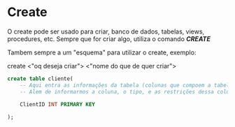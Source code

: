 # Create
O create pode ser usado para criar, banco de dados, tabelas, views, procedures, etc. Sempre que for criar algo, utiliza o comando ***CREATE***

Tambem sempre a um "esquema" para utilizar o create, exemplo:

create <"oq deseja criar"> <"nome do que de quer criar">

```SQL
create table cliente(
    -- Aqui entra as informações da tabela (colunas que compoem a tabela)
    -- Alem de informarmos a coluna, o tipo, e as restrições dessa coluna

    ClientID INT PRIMARY KEY
    
);
```